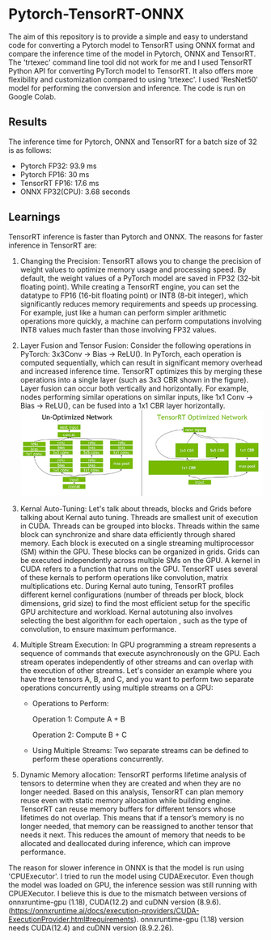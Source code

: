 # Pytorch-TensorRT-ONNX

The aim of this repository is to provide a simple and easy to understand code for converting a Pytorch model to TensorRT using ONNX format and compare the inference time of the model in Pytorch, ONNX and TensorRT. The 'trtexec' command line tool did not work for me and I used TensorRT Python API for converting PyTorch model to TensorRT. It also offers more flexibility and customization compared to using 'trtexec'. I used 'ResNet50' model for performing the conversion and inference. The code is run on Google Colab.

## Results
The inference time for Pytorch, ONNX and TensorRT for a batch size of 32 is as follows:
- Pytorch FP32: 93.9 ms
- Pytorch FP16: 30 ms
- TensorRT FP16: 17.6 ms
- ONNX FP32(CPU): 3.68 seconds

## Learnings
TensorRT inference is faster than Pytorch and ONNX. The reasons for faster inference in TensorRT are:

1) Changing the Precision: TensorRT allows you to change the precision of weight values to optimize memory usage and processing speed. By default, the weight values of a PyTorch model are saved in FP32 (32-bit floating point). While creating a TensorRT engine, you can set the datatype to FP16 (16-bit floating point) or INT8 (8-bit integer), which significantly reduces memory requirements and speeds up processing. 
For example, just like a human can perform simpler arithmetic operations more quickly, a machine can perform computations involving INT8 values much faster than those involving FP32 values.

2) Layer Fusion and Tensor Fusion: Consider the following operations in PyTorch: 3x3Conv -> Bias -> ReLU(). In PyTorch, each operation is computed sequentially, which can result in significant memory overhead and increased inference time. TensorRT optimizes this by merging these operations into a single layer (such as 3x3 CBR shown in the figure). Layer fusion can occur both vertically and horizontally. For example, nodes performing similar operations on similar inputs, like 1x1 Conv -> Bias -> ReLU(), can be fused into a 1x1 CBR layer horizontally.     
![TensorRT Layer Fusion](TensorRT_optimized_network.png)

3) Kernal Auto-Tuning: Let's talk about threads, blocks and Grids before talking about Kernal auto tuning. Threads are smallest unit of execution in CUDA. Threads can be grouped into blocks. Threads within the same block can synchronize and share data efficiently through shared memory. Each block is executed on a single streaming multiprocessor (SM) within the GPU. These blocks can be organized in grids. Grids can be executed independently across multiple SMs on the GPU. 
A kernel in CUDA refers to a function that runs on the GPU. TensorRT uses several of these kernals to perform operations like convolution, matrix multiplications etc. During Kernal auto tuning, TensorRT profiles different kernel configurations (number of threads per block, block dimensions, grid size) to find the most efficient setup for the specific GPU architecture and workload.
Kernal autotuning also involves selecting the best algorithm for each opertaion , such as the type of convolution, to ensure maximum performance. 

4) Multiple Stream Execution: In GPU programming a stream represents a sequence of commands that execute asynchronously on the GPU. Each stream operates independently of other streams and can overlap with the execution of other streams. Let's consider an example where you have three tensors A, B, and C, and you want to perform two separate operations concurrently using multiple streams on a GPU:
    - Operations to Perform: 

        Operation 1: Compute A + B 

        Operation 2: Compute B + C 

    - Using Multiple Streams: Two separate streams can be defined to perform these operations concurrently.  

5) Dynamic Memory allocation: TensorRT performs lifetime analysis of tensors to determine when they are created and when they are no longer needed. Based on this analysis, TensorRT can plan memory reuse even with static memory allocation while building engine. TensorRT can reuse memory buffers for different tensors whose lifetimes do not overlap. This means that if a tensor’s memory is no longer needed, that memory can be reassigned to another tensor that needs it next. This reduces the amount of memory that needs to be allocated and deallocated during inference, which can improve performance.

The reason for slower inference in ONNX is that the model is run using 'CPUExecutor'. I tried to run the model using CUDAExecutor. Even though the model was loaded on GPU, the inference session was still running with CPUEXecutor. I believe this is due to the mismatch between versions of onnxruntime-gpu (1.18), CUDA(12.2) and cuDNN version (8.9.6). (https://onnxruntime.ai/docs/execution-providers/CUDA-ExecutionProvider.html#requirements). onnxruntime-gpu (1.18) version needs CUDA(12.4) and cuDNN version (8.9.2.26).
